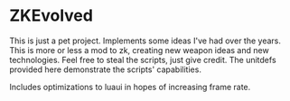 # ZKEvolved
This is just a pet project. Implements some ideas I've had over the years. This is more or less a mod to zk, creating new weapon ideas and new technologies. Feel free to steal the scripts, just give credit. The unitdefs provided here demonstrate the scripts' capabilities.

Includes optimizations to luaui in hopes of increasing frame rate.
